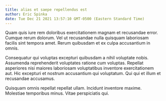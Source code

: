 ```yaml
---
title: alias et saepe repellendus est
author: Eric Spinka
date: Tue Dec 21 2021 13:57:10 GMT-0500 (Eastern Standard Time)
---
```

Quam quis iure rem doloribus exercitationem magnam et recusandae error. Cumque rerum dolorum. Vel ut recusandae nulla quisquam laboriosam facilis sint tempora amet. Rerum quibusdam et ex culpa accusantium in omnis.

 Consequatur qui voluptas excepturi quibusdam a nihil voluptate nobis. Assumenda reprehenderit voluptates ratione cum voluptas. Repellat asperiores nisi maiores laboriosam voluptatibus inventore exercitationem aut. Hic excepturi et nostrum accusantium qui voluptatum. Qui qui et illum et recusandae accusamus.

 Quisquam omnis repellat repellat ullam. Incidunt inventore maxime. Molestiae temporibus minus. Vitae perspiciatis qui.